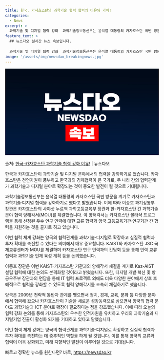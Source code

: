 ```yaml
---
title: 한국, 카자흐스탄의 과학기술 협력 협력의 이유와 가치!
categories:
  - News
excerpt: >
  과학기술 및 디지털 협력 강화  과학기술정보통신부는 윤석열 대통령의 카자흐스탄 국빈 방문을 계기로 카자흐스탄…
feature_text: >
  ## 뉴스다오 실시간 뉴스 속보입니다.

  과학기술 및 디지털 협력 강화  과학기술정보통신부는 윤석열 대통령의 카자흐스탄 국빈 방문을 계기로 카자흐스탄…
image: '/assets/img/newsdao_breakingnews.jpg'
---
```


![뉴스다오 속보](/assets/img/newsdao_breakingnews.jpg)

<p>출처: <a href="https://newsdao.kr/4217" rel="dofollow">한국-카자흐스탄 과학기술 협력 강화 이유!</a> | 뉴스다오</p>

한국과 카자흐스탄이 과학기술 및 디지털 분야에서의 협력을 강화하기로 했습니다. 카자흐스탄은 천연자원이 풍부하고 한국과의 경제협력이 큰 국가로, 두 나라 간의 협력관계가 과학기술과 디지털 분야로 확장되는 것이 중요한 발전이 될 것으로 기대됩니다.

과학기술정보통신부는 윤석열 대통령의 카자흐스탄 국빈 방문을 계기로 카자흐스탄과 과학기술·디지털 협력을 강화하기로 했다고 밝혔습니다. 이에 따라 이종호 과기정통부 장관은 카자흐스탄의 사야삿 누르백 과학고등교육부 장관과 한-카자흐스탄 간 과학기술분야 협력 양해각서(MOU)를 체결했습니다. 이 양해각서는 카자흐스탄 볼라샥 프로그램을 통해 선정된 우수 연구 인력에 대한 교류 협력과 양국 고등교육기관·연구기관 간 협력을 지원하는 것을 골자로 하고 있습니다.

이번 협력 체계 강화는 양국의 협력관계를 과학기술·디지털로 확장하고 실질적 협력과 투자 확대를 촉진할 수 있다는 의미에서 매우 중요합니다. KAIST와 카자흐스탄 JSC 국제교류센터가 MOU를 체결하며 카자흐스탄 연구 인력과의 간담회 등을 통해 인력 교류 협력과 과학기술 인재 육성 계획 등을 논의했습니다.

이종호 장관은 이번 KAIST-카자흐스탄 기관과의 양해각서 체결을 계기로 Kaz-AIST 설립 협력에 대한 논의도 본격화할 것이라고 밝혔습니다. 또한, 디지털 개발·혁신 및 항공우주부 장관과의 면담을 통해 IT 협력 프로젝트 외에도 더욱 다양한 분야에서 상호 호혜적으로 협력을 강화할 수 있도록 협력 양해각서를 조속히 체결하기로 했습니다.

양국은 2009년 전략적 동반자 관계를 맺으면서 정치, 경제, 교육, 문화 등 다양한 분야에서 협력해 왔으나 카자흐스탄이 기술을 새로운 성장동력으로 삼으면서 양국의 협력 분야도 과학기술과 ICT 분야로 확장이 필요하다는 점을 강조했습니다. 이에 따라 오늘의 협력 강화 논의를 통해 카자흐스탄의 우수한 인적자원을 유치하고 우리의 과학기술과 디지털기업 진출이 활성화 되기를 기대하고 있다고 말했습니다.

이번 협력 체계 강화는 양국의 협력관계를 과학기술·디지털로 확장하고 실질적 협력과 투자 확대를 촉진하는 데 중추적인 역할을 하게 될 것입니다. 이를 통해 양국의 교류와 협력이 더욱 강화되고, 미래 지향적인 발전이 이루어질 것으로 기대됩니다. 

빠르고 정확한 뉴스를 원한다면? 바로, <a href="https://newsdao.kr" rel="dofollow">https://newsdao.kr</a>


